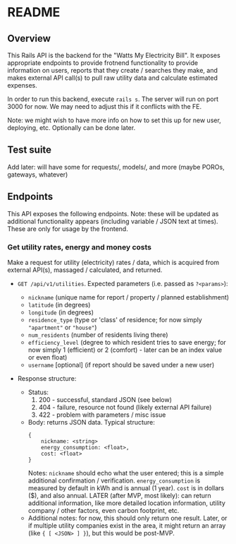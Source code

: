 # README

## Overview

This Rails API is the backend for the "Watts My Electricity Bill".  It exposes appropriate endpoints to provide frotnend functionality to provide information on users, reports that they create / searches they make, and makes external API call(s) to pull raw utility data and calculate estimated expenses.

In order to run this backend, execute `rails s`.  The server will run on port 3000 for now.  We may need to adjust this if it conflicts with the FE.

Note: we might wish to have more info on how to set this up for new user, deploying, etc.  Optionally can be done later.

## Test suite

Add later: will have some for requests/, models/, and more (maybe POROs, gateways, whatever)

## Endpoints

This API exposes the following endpoints.  Note: these will be updated as additional functionality appears (including variable / JSON text at times).  These are only for usage by the frontend.

### Get utility rates, energy and money costs

Make a request for utility (electricity) rates / data, which is acquired from external API(s), massaged / calculated, and returned.

- `GET /api/v1/utilities`. Expected parameters (i.e. passed as `?<params>`):
    - `nickname` (unique name for report / property / planned establishment) 
    - `latitude` (in degrees)
    - `longitude` (in degrees)
    - `residence_type` (type or 'class' of residence; for now simply `"apartment"` or `"house"`)
    - `num_residents` (number of residents living there)
    - `efficiency_level` (degree to which resident tries to save energy; for now simply 1 (efficient) or 2 (comfort) - later can be an index value or even float)
    - `username` \[optional\] (if report should be saved under a new user)

- Response structure:
    - Status:
        1. 200 - successful, standard JSON (see below)
        2. 404 - failure, resource not found (likely external API failure)
        3. 422 - problem with parameters / misc issue
    - Body: returns JSON data.  Typical structure:
        ```
        {
            nickname: <string>
            energy_consumption: <float>,
            cost: <float>
        }
        ```
        Notes: `nickname` should echo what the user entered; this is a simple additional confirmation / verification.  `energy_consumption` is measured by default in kWh and is annual (1 year).  `cost` is in dollars ($), and also annual.  LATER (after MVP, most likely): can return additional information, like more detailed location information, utility company / other factors, even carbon footprint, etc.
    - Additional notes: for now, this should only return one result.  Later, or if multiple utility companies exist in the area, it might return an array (like `{ [ <JSON> ] }`), but this would be post-MVP.


